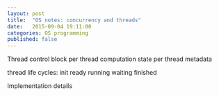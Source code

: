 ```yaml
---
layout: post
title:  "OS notes: concurrency and threads"
date:   2015-09-04 19:11:00
categories: OS programming
published: false
---
```




Thread control block
per thread computation state
per thread metadata

thread life cycles:
init
ready
running
waiting
finished


Implementation details

